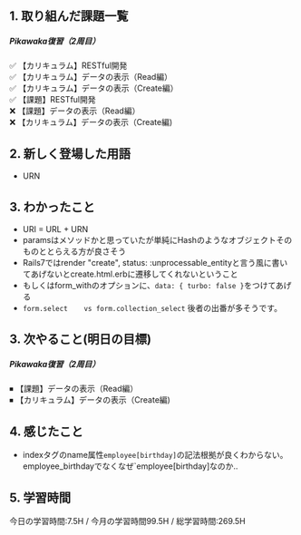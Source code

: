 ## 1. 取り組んだ課題一覧
##### Pikawaka復習（2周目）
✅ 【カリキュラム】RESTful開発  
✅ 【カリキュラム】データの表示（Read編）  
✅ 【カリキュラム】データの表示（Create編）  
✅ 【課題】RESTful開発  
❌ 【課題】データの表示（Read編）  
❌ 【カリキュラム】データの表示（Create編) 

## 2. 新しく登場した用語
- URN

## 3. わかったこと
- URI = URL + URN
- paramsはメソッドかと思っていたが単純にHashのようなオブジェクトそのものととらえる方が良さそう
- Rails7ではrender "create", status: :unprocessable_entityと言う風に書いてあげないとcreate.html.erbに遷移してくれないということ
- もしくはform_withのオプションに、```data: { turbo: false }```をつけてあげる
- ```form.select	vs form.collection_select``` 後者の出番が多そうです。

## 3. 次やること(明日の目標)
##### Pikawaka復習（2周目）
⏹ 【課題】データの表示（Read編）  
⏹ 【カリキュラム】データの表示（Create編) 

## 4. 感じたこと
- indexタグのname属性```employee[birthday]```の記法根拠が良くわからない。employee_birthdayでなくなぜ`employee[birthday]なのか..

## 5. 学習時間
今日の学習時間:7.5H / 今月の学習時間99.5H / 総学習時間:269.5H　
